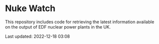 # Nuke Watch

This repository includes code for retrieving the latest information available on the output of EDF nuclear power plants in the UK.

Last updated: 2022-12-18 03:08